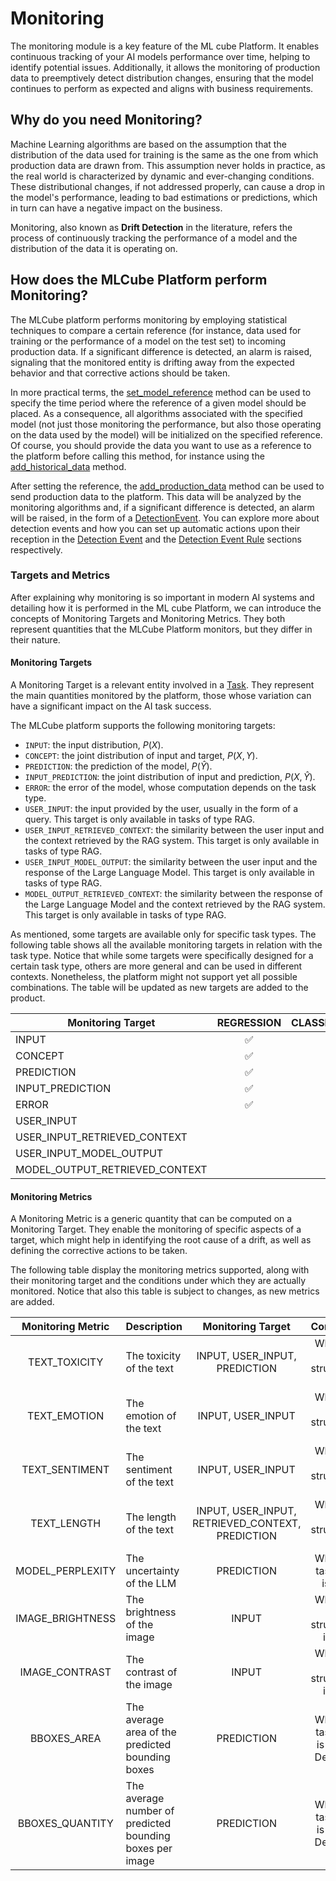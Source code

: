 # Monitoring

The monitoring module is a key feature of the ML cube Platform. 
It enables continuous tracking of your AI models performance over time, helping to identify potential issues. 
Additionally, it allows the monitoring of production data to preemptively detect distribution changes, ensuring
that the model continues to perform as expected and aligns with business requirements.

## Why do you need Monitoring?

Machine Learning algorithms are based on the assumption that the distribution of the data used for training is the same as the one from which
production data are drawn from. This assumption never holds in practice, as the real world is characterized by dynamic and ever-changing conditions.
These distributional changes, if not addressed properly, can cause a drop in the model's performance, leading to bad estimations or predictions, which
in turn can have a negative impact on the business.

Monitoring, also known as __Drift Detection__ in the literature, refers the process of continuously tracking the performance of a model 
and the distribution of the data it is operating on. 

## How does the MLCube Platform perform Monitoring?

The MLCube platform performs monitoring by employing statistical techniques to compare a certain reference (for instance, data used for training or the performance of a model
on the test set) to incoming production data. If a significant difference is detected, an alarm is raised, signaling that the monitored entity
is drifting away from the expected behavior and that corrective actions should be taken.

In more practical terms, the [set_model_reference] method can be used to specify the time period where the reference of a given model should be placed. As a consequence,
all algorithms associated with the specified model (not just those monitoring the performance, but also those operating on the data used by the model) will
be initialized on the specified reference. Of course, you should provide the data you want to use as a reference to the platform before calling this method, for instance using the 
[add_historical_data] method.

After setting the reference, the [add_production_data] method can be used to send production data to the platform. This data will be analyzed by the monitoring algorithms
and, if a significant difference is detected, an alarm will be raised, in the form of a [DetectionEvent]. 
You can explore more about detection events and how you can set up automatic actions upon their reception in the [Detection Event] 
and the [Detection Event Rule] sections respectively.

### Targets and Metrics

After explaining why monitoring is so important in modern AI systems and detailing how it is performed in the ML cube Platform, 
we can introduce the concepts of Monitoring Targets and Monitoring Metrics. They both represent quantities that the MLCube Platform monitors, but they differ in their nature.

#### Monitoring Targets

A Monitoring Target is a relevant entity involved in a [Task]. They represent the main quantities monitored by the platform, those whose
variation can have a significant impact on the AI task success. 

The MLCube platform supports the following monitoring targets:

- `INPUT`: the input distribution, $P(X)$.
- `CONCEPT`: the joint distribution of input and target, $P(X, Y)$.
- `PREDICTION`: the prediction of the model, $P(\hat{Y})$.
- `INPUT_PREDICTION`: the joint distribution of input and prediction, $P(X, \hat{Y})$.
- `ERROR`: the error of the model, whose computation depends on the task type.
- `USER_INPUT`: the input provided by the user, usually in the form of a query. This target is only available in tasks of type RAG.
- `USER_INPUT_RETRIEVED_CONTEXT`: the similarity between the user input and the context retrieved by the RAG system. This target is only available in tasks of type RAG.
- `USER_INPUT_MODEL_OUTPUT`: the similarity between the user input and the response of the Large Language Model. This target is only available in tasks of type RAG.
- `MODEL_OUTPUT_RETRIEVED_CONTEXT`: the similarity between the response of the Large Language Model and the context retrieved by the RAG system. This target is only available in tasks of type RAG.

As mentioned, some targets are available only for specific task types. The following table shows all the available monitoring targets in relation with the task type. 
Notice that while some targets were specifically designed for a certain task type, others are more general and can be used in different contexts. 
Nonetheless, the platform might not support yet all possible combinations. The table will be updated as new targets are added to the product.

| **Monitoring Target**          |   **REGRESSION**   | **CLASSIFICATION_BINARY** | **CLASSIFICATION_MULTICLASS** | **CLASSIFICATION_MULTILABEL** | **OBJECT_DETECTION** |      **RAG**       |
|--------------------------------|:------------------:|:-------------------------:|:-----------------------------:|:-----------------------------:|:--------------------:|:------------------:|
| INPUT                          | :white_check_mark: |    :white_check_mark:     |      :white_check_mark:       |      :white_check_mark:       |  :white_check_mark:  |                    |
| CONCEPT                        | :white_check_mark: |    :white_check_mark:     |      :white_check_mark:       |      :white_check_mark:       |                      |                    |
| PREDICTION                     | :white_check_mark: |    :white_check_mark:     |      :white_check_mark:       |                               |                      |                    |
| INPUT_PREDICTION               | :white_check_mark: |    :white_check_mark:     |      :white_check_mark:       |                               |                      |                    |
| ERROR                          | :white_check_mark: |    :white_check_mark:     |      :white_check_mark:       |      :white_check_mark:       |                      |                    |
| USER_INPUT                     |                    |                           |                               |                               |                      | :white_check_mark: |
| USER_INPUT_RETRIEVED_CONTEXT   |                    |                           |                               |                               |                      | :white_check_mark: |
| USER_INPUT_MODEL_OUTPUT        |                    |                           |                               |                               |                      | :white_check_mark: |
| MODEL_OUTPUT_RETRIEVED_CONTEXT |                    |                           |                               |                               |                      | :white_check_mark: |

#### Monitoring Metrics

A Monitoring Metric is a generic quantity that can be computed on a Monitoring Target. They enable the monitoring of specific
aspects of a target, which might help in identifying the root cause of a drift, as well as defining the corrective actions to be taken.

The following table display the monitoring metrics supported, along with their monitoring target and the conditions
under which they are actually monitored. Notice that also this table is subject to changes, as new metrics are added.

| **Monitoring Metric** | Description                                              |              **Monitoring Target**               |             **Conditions**             |
|:---------------------:|----------------------------------------------------------|:------------------------------------------------:|:--------------------------------------:|
|     TEXT_TOXICITY     | The toxicity of the text                                 |          INPUT, USER_INPUT, PREDICTION           |    When the data structure is text     |
|     TEXT_EMOTION      | The emotion of the text                                  |                INPUT, USER_INPUT                 |    When the data structure is text     |
|    TEXT_SENTIMENT     | The sentiment of the text                                |                INPUT, USER_INPUT                 |    When the data structure is text     |
|      TEXT_LENGTH      | The length of the text                                   | INPUT, USER_INPUT, RETRIEVED_CONTEXT, PREDICTION |    When the data structure is text     |
|   MODEL_PERPLEXITY    | The uncertainty of the LLM                               |                    PREDICTION                    |       When the task type is RAG        |
|   IMAGE_BRIGHTNESS    | The brightness of the image                              |                      INPUT                       |    When the data structure is image    |
|    IMAGE_CONTRAST     | The contrast of the image                                |                      INPUT                       |    When the data structure is image    |
|      BBOXES_AREA      | The average area of the predicted bounding boxes         |                    PREDICTION                    | When the task type is Object Detection |
|    BBOXES_QUANTITY    | The average number of predicted bounding boxes per image |                    PREDICTION                    | When the task type is Object Detection |


[Task]: task.md
[set_model_reference]: ../../../api/python/client#set_model_reference
[add_production_data]: ../../../api/python/client#add_production_data
[add_historical_data]: ../../../api/python/client#add_historical_data
[DetectionEvent]: ../../../api/python/models#detectionevent
[Detection Event Rule]: detection_event_rules.md
[Detection Event]: detection_event.md
